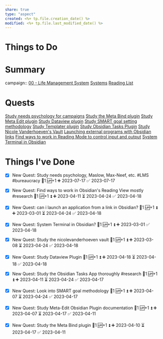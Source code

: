 ```yaml
---
share: true
type: "aspect"
created: <%+ tp.file.creation_date() %> 
modified: <%+ tp.file.last_modified_date() %>
---
```

 
# Things to Do



# Summary
campaign:: [00 - Life Management System](../00%20-%20Life%20Management%20System.md)
[Systems](./Systems.md)
[Reading List](./Reading%20List.md)

# Quests
[Study needs psychology for campaigns](../03%20-%20Workflow/Study%20needs%20psychology%20for%20campaigns.md)
[Study the Meta Bind plugin](./Study%20the%20Meta%20Bind%20plugin.md)
[Study Meta Edit plugin](./Study%20Meta%20Edit%20plugin.md)
[Study Dataview plugin](./Study%20Dataview%20plugin.md)
[Study SMART goal setting methodology](./Study%20SMART%20goal%20setting%20methodology.md)
[Study Templater plugin](Study%20Templater%20plugin.md)
[Study Obsidian Tasks Plugin](./Study%20Obsidian%20Tasks%20Plugin.md)
[Study Nicole Vanderhoeven's Vault](./Study%20Nicole%20Vanderhoeven's%20Vault.md)
[Launching external programs with Obsidian links](./Launching%20external%20programs%20with%20Obsidian%20links.md)
[Find ways to work in Reading Mode to control input and output](./Find%20ways%20to%20work%20in%20Reading%20Mode%20to%20control%20input%20and%20output.md)
[System Terminal in Obsidian](./System%20Terminal%20in%20Obsidian.md)

# Things I've Done
- [x] New Quest: Study needs psychology, Maslow, Max-Neef, etc. #LMS #bureaucracy 🥄1 🆙+1 ➕ 2023-07-17 ✅ 2023-07-17
- [x] New Quest: Find ways to work in Obsidian's Reading View mostly #research 🥄1 🆙+1 ⏫ ➕ 2023-04-11 ⏳ 2023-04-24 ✅ 2023-04-18

- [x] New Quest: can i launch an application from a link in Obsidian? 🥄1 🆙+1 ⏫ ➕ 2023-03-01 ⏳ 2023-04-24 ✅ 2023-04-18
- [x] New Quest: System Terminal in Obsidian? 🥄1 🆙+1 ⏫ ➕ 2023-03-01 ✅ 2023-04-18
- [x] New Quest: Study the nicolevanderhoeven vault 🥄1 🆙+1 ⏫ ➕ 2023-03-08 ⏳ 2023-04-24 ✅ 2023-04-18
- [x] New Quest: Study Dataview Plugin 🥄1 🆙+1 ⏫ ➕ 2023-04-18 ⏳ 2023-04-18 ✅ 2023-04-18
- [x] New Quest: Study the Obsidian Tasks App thoroughly #research 🥄1 🆙+1 ⏫ ➕ 2023-04-11 ⏳ 2023-04-24 ✅ 2023-04-17
- [x] New Quest: Look into SMART goal methodology 🥄1 🆙+1 ⏫ ➕ 2023-04-07 ⏳ 2023-04-24 ✅ 2023-04-17
- [x] New Quest: Study Meta-Edit Obsidian Plugin documentation 🥄1 🆙+1 ⏫ ➕ 2023-04-07 ⏳ 2023-04-17 ✅ 2023-04-11
- [x] New Quest: Study the Meta Bind plugin 🥄1 🆙+1 ⏫ ➕ 2023-04-10 ⏳ 2023-04-17 ✅ 2023-04-11
